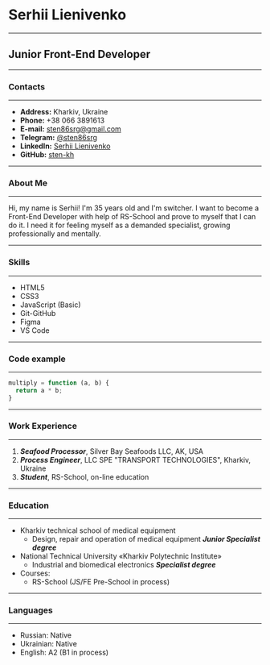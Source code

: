 # Serhii Lienivenko
---
## Junior Front-End Developer

---
### Contacts
---
* **Address:** Kharkiv, Ukraine
* **Phone:** +38 066 3891613
* **E-mail:** sten86srg@gmail.com
* **Telegram:** [@sten86srg](https://t.me/sten86srg "Ссылка на Telegramm")
* **LinkedIn:** [Serhii Lienivenko](https://www.linkedin.com/in/lienivenko-serhii-404899102 "Ссылка на профиль LinkedIn")
* **GitHub:** [sten-kh](https://github.com/sten-kh "Ссылка на GitHub аккаунт")

---
### About Me
---
Hi, my name is Serhii! I'm 35 years old and I'm switcher. I want to become a Front-End Developer with help of RS-School and prove to myself that I can do it.
 I need it for feeling myself as a demanded specialist, growing professionally and mentally.

---
### Skills
---
* HTML5
* CSS3
* JavaScript (Basic)
* Git-GitHub
* Figma
* VS Code

---
### Code example
---
```js
multiply = function (a, b) {
  return a * b;
}
```

---
### Work Experience
---
1. ***Seafood Processor***, Silver Bay Seafoods LLC, AK, USA
2. ***Process Engineer***, LLC SPE "TRANSPORT TECHNOLOGIES", Kharkiv, Ukraine
3. ***Student***, RS-School, on-line education

---
### Education
---
* Kharkiv technical school of medical equipment
    + Design, repair and operation of medical equipment ***Junior Specialist degree***
* National Technical University «Kharkiv Polytechnic Institute»
    + Industrial and biomedical electronics ***Specialist degree***
* Courses:
    + RS-School (JS/FE Pre-School in process)

---
### Languages
---
* Russian: Native
* Ukrainian: Native
* English: A2 (B1 in process)